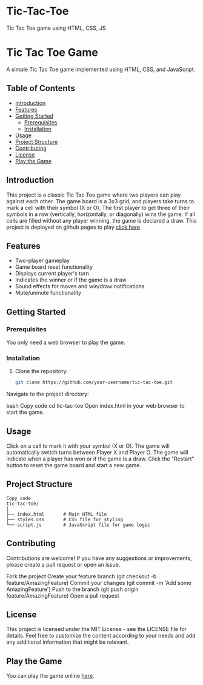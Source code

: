# Tic-Tac-Toe
Tic Tac Toe game using HTML, CSS, JS
# Tic Tac Toe Game

A simple Tic Tac Toe game implemented using HTML, CSS, and JavaScript.

## Table of Contents

- [Introduction](#introduction)
- [Features](#features)
- [Getting Started](#getting-started)
  - [Prerequisites](#prerequisites)
  - [Installation](#installation)
- [Usage](#usage)
- [Project Structure](#project-structure)
- [Contributing](#contributing)
- [License](#license)
- [Play the Game](#play-the-game)

## Introduction

This project is a classic Tic Tac Toe game where two players can play against each other. The game board is a 3x3 grid, and players take turns to mark a cell with their symbol (X or O). The first player to get three of their symbols in a row (vertically, horizontally, or diagonally) wins the game. If all cells are filled without any player winning, the game is declared a draw.
This project is deployed on github pages to play [click here](https://shivanshkansal19.github.io/Tic-Tac-Toe/)

## Features

- Two-player gameplay
- Game board reset functionality
- Displays current player's turn
- Indicates the winner or if the game is a draw
- Sound effects for moves and win/draw notifications
- Mute/unmute functionality

## Getting Started

### Prerequisites

You only need a web browser to play the game.

### Installation

1. Clone the repository:

   ```bash
   git clone https://github.com/your-username/tic-tac-toe.git
Navigate to the project directory:

bash
Copy code
cd tic-tac-toe
Open index.html in your web browser to start the game.

## Usage
Click on a cell to mark it with your symbol (X or O).
The game will automatically switch turns between Player X and Player O.
The game will indicate when a player has won or if the game is a draw.
Click the "Restart" button to reset the game board and start a new game.
## Project Structure
```
Copy code
tic-tac-toe/
│
├── index.html       # Main HTML file
├── styles.css       # CSS file for styling
└── script.js        # JavaScript file for game logic
```

## Contributing
Contributions are welcome! If you have any suggestions or improvements, please create a pull request or open an issue.

Fork the project
Create your feature branch (git checkout -b feature/AmazingFeature)
Commit your changes (git commit -m 'Add some AmazingFeature')
Push to the branch (git push origin feature/AmazingFeature)
Open a pull request

## License
This project is licensed under the MIT License - see the LICENSE file for details.
Feel free to customize the content according to your needs and add any additional information that might be relevant.

## Play the Game
You can play the game online [here](https://shivanshkansal19.github.io/Tic-Tac-Toe/).
